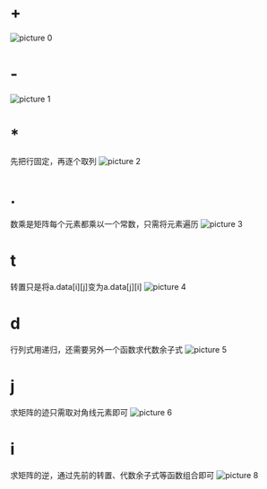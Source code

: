 # +
![picture 0](../images/b966ad808624c3de7e1a3cc5ef208ae3bddc5805a75f583123bcc7af61e69264.png)  
# -
![picture 1](../images/a31ee3111a0981c23fe53b63ebdba2506ca9da909e14bc131f53ab4598526318.png)  
# *
先把行固定，再逐个取列
![picture 2](../images/0d7ead74cc2f2b567c992703aafd93073b82f22f78be20465a2c171fe2d2ed34.png)  
# .
数乘是矩阵每个元素都乘以一个常数，只需将元素遍历
![picture 3](../images/5c7de3c262eebb671632f7548313ac2f4b0dc43f35571fd722b8b4763a317bc3.png)  
# t
转置只是将a.data[i][j]变为a.data[j][i]
![picture 4](../images/417351f8ea0ce0534f94568172a59803f61463662a5496e8c73e7f3727c3d461.png)  
# d
行列式用递归，还需要另外一个函数求代数余子式
![picture 5](../images/ea5b0fd9bca69a8946e2e3b2d948eb281f697bec4de2e73a4c9f780f768d9da0.png)  
# j
求矩阵的迹只需取对角线元素即可
![picture 6](../images/066e65885f17bbb9c837357fd51dac3ef2d3dfbf5e9ba6eabf5f2043ec25194f.png)  
# i
求矩阵的逆，通过先前的转置、代数余子式等函数组合即可
 ![picture 8](d:\vscode\images\417351f8ea0ce0534f94568172a59803f61463662a5496e8c73e7f3727c3d461.png)  


